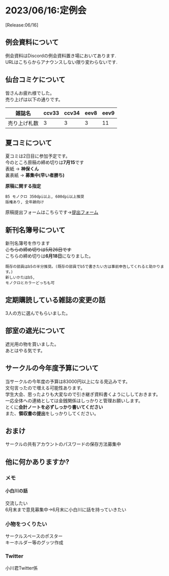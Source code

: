 # 2023/06/16:定例会
[Release:06/16]

## 例会資料について
例会資料はDiscordの例会資料置き場においてあります.\
URLはこちらからアナウンスしない限り変わらないです.

## 仙台コミケについて
皆さんお疲れ様でした。\
売り上げは以下の通りです。

|雑誌名|ccv33|ccv34|eev8|eev9|
|---|---|---|---|---|
|売り上げ札数|3|3|3|11|

## 夏コミについて
夏コミは2日目に参加予定です。\
今のところ原稿の締め切りは**7月15**です\
表紙 -> **神保くん**\
裏表紙 -> **募集中(早い者勝ち)**

**原稿に関する指定**
```
B5 モノクロ 350dpi以上, 600dpi以上推奨
版権あり, 全年齢向け
```
原稿提出フォームはこちらです->[提出フォーム](https://forms.gle/jCfovFiboK3BQEe89)

## 新刊名簿号について
新刊名簿号を作ります\
~~こちらの締め切りは5月26日です~~\
こちらの締め切りは**6月18日**になりました。

```
既存の部員はb5の半分推奨。(既存の部員でb5で書きたい方は事前申告してくれると助かります。)
新しいかたはb5,
モノクロとカラーどっちも可
```

## 定期購読している雑誌の変更の話
3人の方に選んでもらいました。

## 部室の遮光について
遮光用の物を買いました。\
あとはやる気です。

## サークルの今年度予算について
当サークルの今年度の予算は83000円以上になる見込みです。\
文句言ったので増える可能性あります。\
学生大会、思ったよりも大変なので引き継ぎ資料書くようにししておきます。\
一応全体への連絡としては金銭関係はしっかりと管理お願いします。\
とくに**会計ノートを必ずしっかり書いてください**\
また、**領収書の提出**をしっかりしてください。


## おまけ
サークルの共有アカウントのパスワードの保存方法募集中
## 他に何かありますか?
### メモ
#### **小白川の話**
交流したい\
6月末まで意見募集中->6月末に小白川に話を持っていきたい

### **小物をつくりたい**
サークルスペースのポスター\
キーホルダー等のグッツ作成

### **Twitter**
小川君Twitter係
